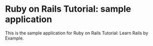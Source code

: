 # Ruby on Rails Tutorial: sample application

This is the sample application for Ruby on Rails Tutorial: Learn Rails by Example.
